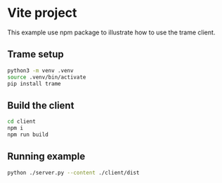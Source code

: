 # Vite project

This example use npm package to illustrate how to use the trame client.

## Trame setup

```bash
python3 -m venv .venv
source .venv/bin/activate
pip install trame
```

## Build the client

```bash
cd client
npm i
npm run build
```

## Running example

```bash
python ./server.py --content ./client/dist
```
